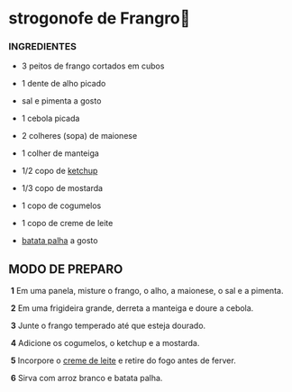 # strogonofe de Frangro:chicken:



### INGREDIENTES

- 3 peitos de frango cortados em cubos

- 1 dente de alho picado
- sal e pimenta a gosto
- 1 cebola picada
- 2 colheres (sopa) de maionese
- 1 colher de manteiga
- 1/2 copo de [ketchup](https://blog.tudogostoso.com.br/cardapios/ketchup-caseiro/)
- 1/3 copo de mostarda
- 1 copo de cogumelos
- 1 copo de creme de leite
- [batata palha](https://blog.tudogostoso.com.br/cardapios/receitas-faceis/receitas-com-batata-palha/) a gosto

 

## MODO DE PREPARO

​    **1** Em uma panela, misture o frango, o alho, a maionese, o sal e a pimenta.

​    **2** Em uma frigideira grande, derreta a manteiga e doure a cebola.

​    **3** Junte o frango temperado até que esteja dourado.

​    **4** Adicione os cogumelos, o ketchup e a mostarda.

​    **5** Incorpore o [creme de leite](https://blog.tudogostoso.com.br/dicas-de-cozinha/creme-de-leite-fresco-caseiro-de-caixinha-e-mais/) e retire do fogo antes de ferver.

​    **6** Sirva com arroz branco e batata palha.

